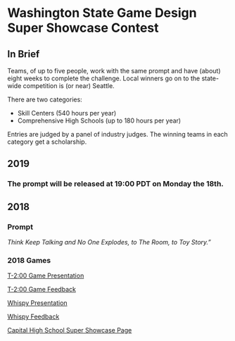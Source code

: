 ---
---

# Washington State Game Design Super Showcase Contest

## In Brief

Teams, of up to five people, work with the same prompt and have (about) eight weeks to complete the challenge. Local winners go on to the state-wide competition is (or near) Seattle.

There are two categories:
* Skill Centers (540 hours per year)
* Comprehensive High Schools (up to 180 hours per year)

Entries are judged by a panel of industry judges. The winning teams in each category get a scholarship.

## 2019

### The prompt will be released at 19:00 PDT on Monday the 18th.

## 2018

### Prompt

_Think Keep Talking and No One Explodes, to The Room, to Toy Story.”_

### 2018 Games

[T-2:00 Game Presentation](https://youtu.be/XFCHMK6l9Nw)

[T-2:00 Game Feedback](https://youtu.be/z1mJk59i_Ak)

[Whispy Presentation](https://youtu.be/pLmCEPCAHxg)

[Whispy Feedback](https://youtu.be/4R94SfE5_vU)

[Capital High School Super Showcase Page](http://capitalcomtech.info/2018/05/21/2018-state-game-design-super-showcase-contest/)


